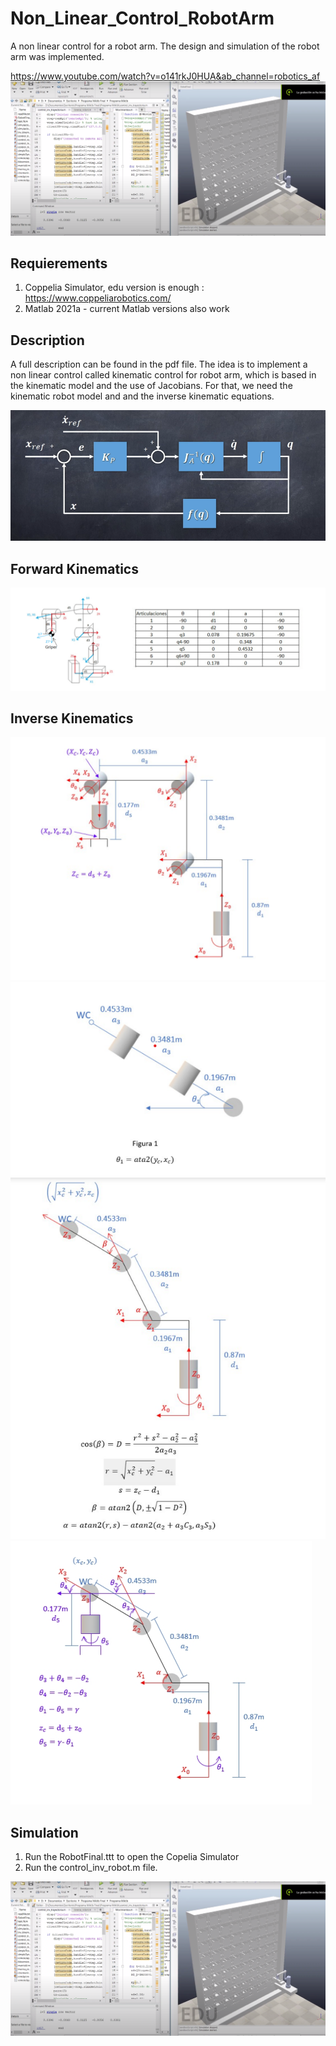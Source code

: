 # Non_Linear_Control_RobotArm
A non linear control for a robot arm. The design and simulation of the robot arm was implemented.

https://www.youtube.com/watch?v=o141rkJ0HUA&ab_channel=robotics_af
![alt text][sim]

## Requierements

1. Coppelia Simulator, edu version is enough : https://www.coppeliarobotics.com/ 
2. Matlab 2021a - current Matlab versions also work

[non linear control]: ./images/kinematic_control.png
[forward_kinematics]: ./images/robot_structure.png
[ik1]: ./images/inverse_kinematics_1.png
[ik2]: ./images/inverse_kinematics_2.png
[ik3]: ./images/inverse_kinematics_3.png
[ik4]: ./images/inverse_kinematics_4.png
[sim]: ./images/VREP_Simulation.png


## Description 

A full description can be found in the pdf file.
The idea is to implement a non linear control called kinematic control for robot arm, which is based in the kinematic model and 
the use of Jacobians. For that, we need the kinematic robot model and and the inverse kinematic equations.

![alt text][non linear control]

## Forward Kinematics

![alt text][forward_kinematics]

## Inverse Kinematics 

![alt text][ik1]
![alt text][ik2]
![alt text][ik3]
![alt text][ik4]

## Simulation 

1. Run the RobotFinal.ttt to open the Copelia Simulator
2. Run the control_inv_robot.m file. 

![alt text][sim]


